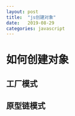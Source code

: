 ```yaml
---
layout: post
title:  "js创建对象"
date:   2019-08-29
categories: javascript
---
```


# 如何创建对象
## 工厂模式
## 原型链模式
